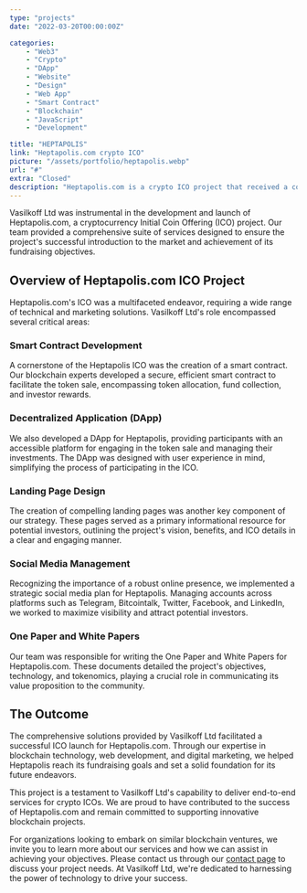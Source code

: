 ```yaml
---
type: "projects"
date: "2022-03-20T00:00:00Z"

categories: 
    - "Web3"
    - "Crypto"
    - "DApp"
    - "Website"
    - "Design"
    - "Web App"
    - "Smart Contract"
    - "Blockchain"
    - "JavaScript"
    - "Development"

title: "HEPTAPOLIS"
link: "Heptapolis.com crypto ICO"
picture: "/assets/portfolio/heptapolis.webp"
url: "#"
extra: "Closed"
description: "Heptapolis.com is a crypto ICO project that received a comprehensive all-in-one solution from Vasilkoff CY Ltd. This solution included smart contract development, DApp creation, landing page design, social media management, as well as the creation of One Paper and White Papers. With Vasilkoff CY's expertise, Heptapolis.com was able to successfully launch their cryptocurrency ICO and achieve their fundraising goals."
---
```

Vasilkoff Ltd was instrumental in the development and launch of Heptapolis.com, a cryptocurrency Initial Coin Offering (ICO) project. Our team provided a comprehensive suite of services designed to ensure the project's successful introduction to the market and achievement of its fundraising objectives.

## Overview of Heptapolis.com ICO Project
Heptapolis.com's ICO was a multifaceted endeavor, requiring a wide range of technical and marketing solutions. Vasilkoff Ltd's role encompassed several critical areas:

### Smart Contract Development
A cornerstone of the Heptapolis ICO was the creation of a smart contract. Our blockchain experts developed a secure, efficient smart contract to facilitate the token sale, encompassing token allocation, fund collection, and investor rewards.

### Decentralized Application (DApp)
We also developed a DApp for Heptapolis, providing participants with an accessible platform for engaging in the token sale and managing their investments. The DApp was designed with user experience in mind, simplifying the process of participating in the ICO.

### Landing Page Design
The creation of compelling landing pages was another key component of our strategy. These pages served as a primary informational resource for potential investors, outlining the project's vision, benefits, and ICO details in a clear and engaging manner.

### Social Media Management
Recognizing the importance of a robust online presence, we implemented a strategic social media plan for Heptapolis. Managing accounts across platforms such as Telegram, Bitcointalk, Twitter, Facebook, and LinkedIn, we worked to maximize visibility and attract potential investors.

### One Paper and White Papers
Our team was responsible for writing the One Paper and White Papers for Heptapolis.com. These documents detailed the project's objectives, technology, and tokenomics, playing a crucial role in communicating its value proposition to the community.

## The Outcome
The comprehensive solutions provided by Vasilkoff Ltd facilitated a successful ICO launch for Heptapolis.com. Through our expertise in blockchain technology, web development, and digital marketing, we helped Heptapolis reach its fundraising goals and set a solid foundation for its future endeavors.

This project is a testament to Vasilkoff Ltd's capability to deliver end-to-end services for crypto ICOs. We are proud to have contributed to the success of Heptapolis.com and remain committed to supporting innovative blockchain projects.

For organizations looking to embark on similar blockchain ventures, we invite you to learn more about our services and how we can assist in achieving your objectives. Please contact us through our [contact page](https://vasilkoff.com/contact-us) to discuss your project needs. At Vasilkoff Ltd, we're dedicated to harnessing the power of technology to drive your success.
